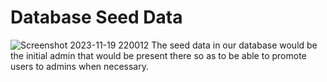 # Database Seed Data
![Screenshot 2023-11-19 220012](https://github.com/masefa11/swe3313Project/assets/143557674/b297adf7-6cdb-4977-b618-4d91f2e65fc4)
The seed data in our database would be the initial admin that would be present there so as to be able to promote users to admins when necessary.
